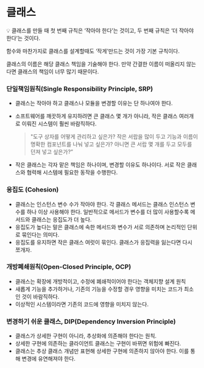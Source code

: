 # 클래스

💡 클래스를 만들 때 첫 번째 규칙은 ‘작아야 한다’는 것이고, 두 번째 규칙은 ‘더 작아야 한다’는 것이다.


함수와 마찬가지로 클래스를 설계할때도 ‘작게’만드는 것이 가장 기본 규칙이다.

클래스의 이름은 해당 클래스 책임을 기술해야 한다. 만약 간결한 이름이 떠올리지 않는다면 클래스의 책임이 너무 많기 때문이다.

### 단일책임원칙(Single Responsibility Principle, SRP)

- 클래스는 작아야 하고 클래스나 모듈을 변경할 이유는 단 하나여야 한다.
- 소프트웨어를 깨끗하게 유지하려면 큰 클래스 몇 개가 아니라, 작은 클래스 여러개로 이뤄진 시스템이 훨씬 바람직하다.

  > "도구 상자를 어떻게 관리하고 싶은가? 작은 서랍을 많이 두고 기능과 이름이 명확한 컴포넌트를 나눠 넣고 싶은가? 아니면 큰 서랍 몇 개를 두고 모두를 던져 넣고 싶은가?”
>
- 작은 클래스는 각자 맡은 책임은 하나이며, 변경할 이유도 하나이다. 서로 작은 클래스와 협력해 시스템에 필요한 동작을 수행한다.

### 응집도 (Cohesion)

- 클래스는 인스턴스 변수 수가 작아야 한다. 각 클래스 메서드는 클래스 인스턴스 변수를 하나 이상 사용해야 한다. 일반적으로 메서드가 변수를 더 많이 사용할수록 메서드와 클래스는 응집도가 더 높다.
- 응집도가 높다는 말은 클래스에 속한 메서드와 변수가 서로 의존하며 논리적인 단위로 묶인다는 의미다.
- 응집도를 유지하면 작은 클래스 여럿이 묶인다. 클래스가 응집력을 잃는다면 다시 쪼개자.

### 개방폐쇄원칙(Open-Closed Principle, OCP)

- 클래스는 확장에 개방적이고, 수정에 폐쇄적이어야 한다는 객체지향 설계 원칙
- 새롭게 기능을 추가하거나, 기존의 기능을 수정할 경우 영향을 미치는 코드가 최소인 것이 바람직하다.
- 이상적인 시스템이라면 기존의 코드에 영향을 미치지 않는다.

### 변경하기 쉬운 클래스, DIP(Dependency Inversion Principle)

- 클래스가 상세한 구현이 아니라, 추상화에 의존해야 한다는 원칙.
- 상세한 구현에 의존하는 클라이언트 클래스는 구현이 바뀌면 위험에 빠진다.
- 클래스는 추상 클래스 개념만 표현해 상세한 구현에 의존하지 않아야 한다. 이를 통해 변경에 유연해져야 한다.

